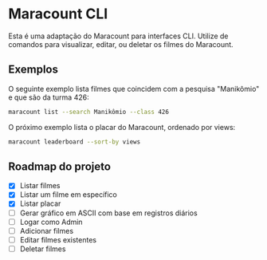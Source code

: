 # Maracount CLI

Esta é uma adaptação do Maracount para interfaces CLI.
Utilize de comandos para visualizar, editar, ou deletar os filmes do Maracount.

## Exemplos

O seguinte exemplo lista filmes que coincidem com a pesquisa "Manikômio" e que são da turma 426:

```bash
maracount list --search Manikômio --class 426
```

O próximo exemplo lista o placar do Maracount, ordenado por views:

```bash
maracount leaderboard --sort-by views
```

## Roadmap do projeto

- [x] Listar filmes
- [x] Listar um filme em específico
- [x] Listar placar
- [ ] Gerar gráfico em ASCII com base em registros diários
- [ ] Logar como Admin
- [ ] Adicionar filmes
- [ ] Editar filmes existentes
- [ ] Deletar filmes
